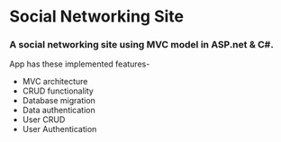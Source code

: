 # Social Networking Site

### A social networking site using MVC model in ASP.net &amp; C#.  

App has these implemented features-
- MVC architecture
- CRUD functionality 
- Database migration 
- Data authentication
- User CRUD
- User Authentication
